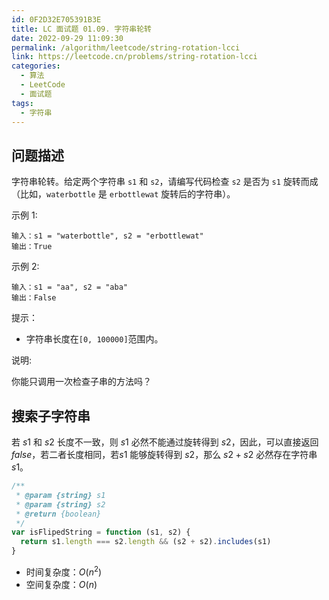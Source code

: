 ```yaml
---
id: 0F2D32E705391B3E
title: LC 面试题 01.09. 字符串轮转
date: 2022-09-29 11:09:30
permalink: /algorithm/leetcode/string-rotation-lcci
link: https://leetcode.cn/problems/string-rotation-lcci
categories:
  - 算法
  - LeetCode
  - 面试题
tags:
  - 字符串
---
```


<Level :type='1'/>

## 问题描述

字符串轮转。给定两个字符串 `s1` 和 `s2`，请编写代码检查 `s2` 是否为 `s1` 旋转而成（比如，`waterbottle` 是 `erbottlewat` 旋转后的字符串）。

示例 1:

```text
输入：s1 = "waterbottle", s2 = "erbottlewat"
输出：True
```

示例 2:

```text
输入：s1 = "aa", s2 = "aba"
输出：False
```

提示：

- 字符串长度在`[0, 100000]`范围内。

说明:

你能只调用一次检查子串的方法吗？

## 搜索子字符串

若 $s1$ 和 $s2$ 长度不一致，则 $s1$ 必然不能通过旋转得到 $s2$，因此，可以直接返回 $false$，若二者长度相同，若$s1$ 能够旋转得到 $s2$，那么 $s2 + s2$ 必然存在字符串 $s1$。

```javascript
/**
 * @param {string} s1
 * @param {string} s2
 * @return {boolean}
 */
var isFlipedString = function (s1, s2) {
  return s1.length === s2.length && (s2 + s2).includes(s1)
}
```

- 时间复杂度：$O(n^2)$
- 空间复杂度：$O(n)$
